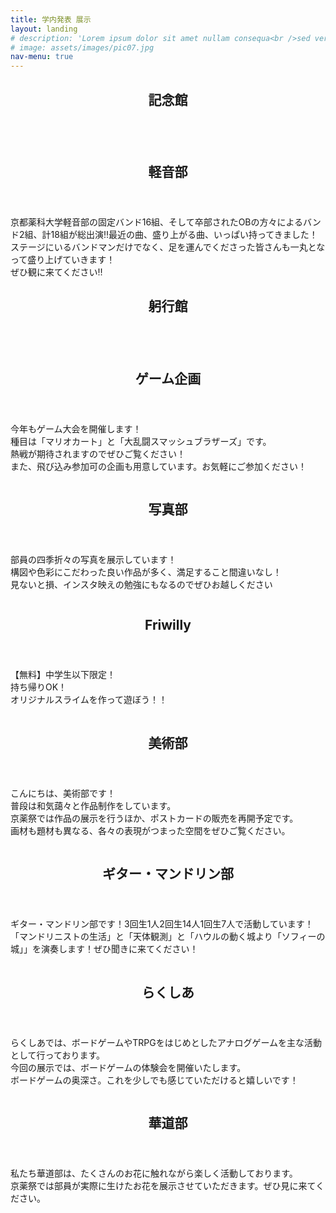 ```yaml
---
title: 学内発表 展示
layout: landing
# description: 'Lorem ipsum dolor sit amet nullam consequa<br />sed veroeros. tempus adipiscing nulla.'
# image: assets/images/pic07.jpg
nav-menu: true
---
```


<!-- Main -->
<div id="main">

<!-- One -->
<section id="one">
	<div class="inner">
		<header class="major">
			<h1>記念館</h1>
		</header>
		<!-- <p>Nullam et orci eu lorem consequat tincidunt vivamus et sagittis magna sed nunc rhoncus condimentum sem. In efficitur ligula tate urna. Maecenas massa vel lacinia pellentesque lorem ipsum dolor. Nullam et orci eu lorem consequat tincidunt. Vivamus et sagittis libero. Nullam et orci eu lorem consequat tincidunt vivamus et sagittis magna sed nunc rhoncus condimentum sem. In efficitur ligula tate urna.</p> -->
	</div>
</section>

<!-- Two -->
<!-- 軽音 -->
<section id="two" class="spotlights">
	<section>
		<a href="generic.html" class="image">
			<!-- <img src="assets/images/folder/kaionstage2.jpg" alt=""  data-position="center center" /> -->
			<img src="assets/images/folder/timekei.JPG" alt = "" data-position="center center" />
		</a>
		<div class="content">
			<div class="inner">
				<header class="major">
					<h2>軽音部</h2>
				</header>
				京都薬科大学軽音部の固定バンド16組、そして卒部されたOBの方々によるバンド2組、計18組が総出演‼︎最近の曲、盛り上がる曲、いっぱい持ってきました！ステージにいるバンドマンだけでなく、足を運んでくださった皆さんも一丸となって盛り上げていきます！ <br>
        ぜひ観に来てください‼︎
			</div>
		</div>
	</section>
</section>
	<!-- One -->
<section id="one">
	<div class="inner">
		<header class="major">
			<h1>躬行館</h1>
		</header>
		<!-- <p>Nullam et orci eu lorem consequat tincidunt vivamus et sagittis magna sed nunc rhoncus condimentum sem. In efficitur ligula tate urna. Maecenas massa vel lacinia pellentesque lorem ipsum dolor. Nullam et orci eu lorem consequat tincidunt. Vivamus et sagittis libero. Nullam et orci eu lorem consequat tincidunt vivamus et sagittis magna sed nunc rhoncus condimentum sem. In efficitur ligula tate urna.</p> -->
	</div>
</section>
<section id="two" class="spotlights">
	<!-- ゲーム企画 -->
	<section>
		<a href="generic.html" class="image">
			<img src="assets/images/folder/game.png" alt="" data-position="top center" />
		</a>
		<div class="content">
			<div class="inner">
				<header class="major">
					<h2>ゲーム企画</h2>
				</header>
				<p>今年もゲーム大会を開催します！<br>種目は「マリオカート」と「大乱闘スマッシュブラザーズ」です。<br>熱戦が期待されますのでぜひご覧ください！<br>また、飛び込み参加可の企画も用意しています。お気軽にご参加ください！</p>
				<!-- <ul class="actions">
					<li><a href="generic.html" class="button">Learn more</a></li>
				</ul> -->
			</div>
		</div>
	</section>
<!-- 写真 -->
  <section>
		<a href="generic.html" class="image">
			<img src="assets/images/folder/shasin2.jpg" alt="" data-position="top center" />
		</a>
		<div class="content">
			<div class="inner">
				<header class="major">
					<h2>写真部</h2>
				</header>
				<p>部員の四季折々の写真を展示しています！<br>構図や色彩にこだわった良い作品が多く、満足すること間違いなし！<br>見ないと損、インスタ映えの勉強にもなるのでぜひお越しください</p>
				<!-- <ul class="actions">
					<li><a href="generic.html" class="button">Learn more</a></li>
				</ul> -->
			</div>
		</div>
	</section>
<!-- Fri -->
  <section>
		<a href="generic.html" class="image">
			<img src="assets/images/folder/fri.png" alt="" data-position="top center" />
		</a>
		<div class="content">
			<div class="inner">
				<header class="major">
					<h2>Friwilly</h2>
				</header>
				<p>【無料】中学生以下限定！<br>持ち帰りOK！<br>オリジナルスライムを作って遊ぼう！！</p>
				<!-- <ul class="actions">
					<li><a href="generic.html" class="button">Learn more</a></li>
				</ul> -->
			</div>
		</div>
	</section>
<!-- 美術部 -->
	<section>
			<a href="generic.html" class="image">
				<img src="assets/images/folder/bijutsu_ten.jpg" alt="" data-position="top center" />
			</a>
			<div class="content">
				<div class="inner">
					<header class="major">
						<h2>美術部</h2>
					</header>
					<p>こんにちは、美術部です！<br>普段は和気藹々と作品制作をしています。<br>京薬祭では作品の展示を行うほか、ポストカードの販売を再開予定です。<br>画材も題材も異なる、各々の表現がつまった空間をぜひご覧ください。</p>
					<!-- <ul class="actions">
						<li><a href="generic.html" class="button">Learn more</a></li>
					</ul> -->
				</div>
			</div>
		</section>
<!-- ギター・マンドリン -->
	<section>
			<a href="generic.html" class="image">
				<img src="assets/images/folder/guitar.jpeg" alt="" data-position="top center" />
			</a>
			<div class="content">
				<div class="inner">
					<header class="major">
						<h2>ギター・マンドリン部</h2>
					</header>
					<p>ギター・マンドリン部です！3回生1人2回生14人1回生7人で活動しています！「マンドリニストの生活」と「天体観測」と「ハウルの動く城より「ソフィーの城」」を演奏します！ぜひ聞きに来てください！</p>
					<!-- <ul class="actions">
						<li><a href="generic.html" class="button">Learn more</a></li>
					</ul> -->
				</div>
			</div>
		</section>
<!-- らくしあ -->
	<section>
			<a href="generic.html" class="image">
				<img src="assets/images/folder/rakusia.jpg" alt="" data-position="top center" />
			</a>
			<div class="content">
				<div class="inner">
					<header class="major">
						<h2>らくしあ</h2>
					</header>
					<p>らくしあでは、ボードゲームやTRPGをはじめとしたアナログゲームを主な活動として行っております。<br>今回の展示では、ボードゲームの体験会を開催いたします。<br>ボードゲームの奥深さ。これを少しでも感じていただけると嬉しいです！</p>
					<!-- <ul class="actions">
						<li><a href="generic.html" class="button">Learn more</a></li>
					</ul> -->
				</div>
			</div>
		</section>
<!-- 華道部 -->
		<section>
			<a href="generic.html" class="image">
				<img src="assets/images/folder/kadou.jpg" alt="" data-position="top center" />
			</a>
			<div class="content">
				<div class="inner">
					<header class="major">
						<h2>華道部</h2>
					</header>
					<p>私たち華道部は、たくさんのお花に触れながら楽しく活動しております。<br>京薬祭では部員が実際に生けたお花を展示させていただきます。ぜひ見に来てください。</p>
					<!-- <ul class="actions">
						<li><a href="generic.html" class="button">Learn more</a></li>
					</ul> -->
				</div>
			</div>
		</section>
	
</section>


<!-- Three -->
<!-- <section id="three">
	<div class="inner">
		<header class="major">
			<h2>Massa libero</h2>
		</header>
		<p>Nullam et orci eu lorem consequat tincidunt vivamus et sagittis libero. Mauris aliquet magna magna sed nunc rhoncus pharetra. Pellentesque condimentum sem. In efficitur ligula tate urna. Maecenas laoreet massa vel lacinia pellentesque lorem ipsum dolor. Nullam et orci eu lorem consequat tincidunt. Vivamus et sagittis libero. Mauris aliquet magna magna sed nunc rhoncus amet pharetra et feugiat tempus.</p>
		<ul class="actions">
			<li><a href="generic.html" class="button next">Get Started</a></li>
		</ul>
	</div>
</section> -->

</div>